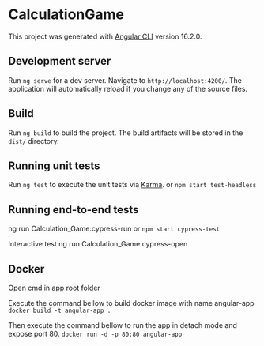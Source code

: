 # CalculationGame

This project was generated with [Angular CLI](https://github.com/angular/angular-cli) version 16.2.0.

## Development server

Run `ng serve` for a dev server. Navigate to `http://localhost:4200/`. The application will automatically reload if you change any of the source files.

## Build

Run `ng build` to build the project. The build artifacts will be stored in the `dist/` directory.

## Running unit tests

Run `ng test` to execute the unit tests via [Karma](https://karma-runner.github.io).
or `npm start test-headless`

## Running end-to-end tests

ng run Calculation_Game:cypress-run
or `npm start cypress-test`

Interactive test
ng run Calculation_Game:cypress-open 

## Docker
Open cmd in app root folder

Execute the command bellow to build docker image with name angular-app
`docker build -t angular-app .`  

Then execute the command bellow to run the app in detach mode and expose port 80.
`docker run -d -p 80:80 angular-app`






